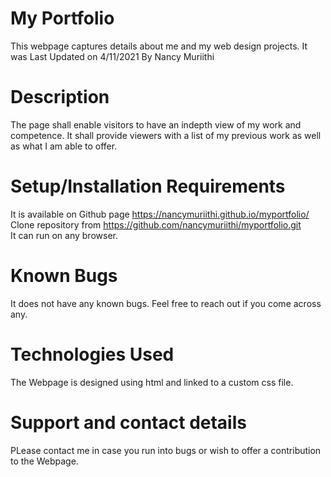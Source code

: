# My Portfolio

This webpage captures details about me and my web design projects. It was Last Updated on 4/11/2021
By Nancy Muriithi

# Description
The page shall enable visitors to have an indepth view of my work and competence. It shall provide viewers with a list of my previous work as well as what I am able to offer.

# Setup/Installation Requirements
It is available on Github page https://nancymuriithi.github.io/myportfolio/   </br>
Clone repository from https://github.com/nancymuriithi/myportfolio.git   </br>
It can run on any browser.

# Known Bugs
It does not have any known bugs. Feel free to reach out if you come across any.

# Technologies Used
The Webpage is designed using html and linked to a custom css file.

# Support and contact details
PLease contact me in case you run into bugs or wish to offer a contribution to the Webpage.
